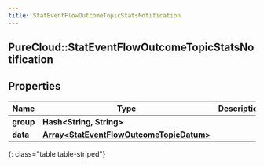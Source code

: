 ```yaml
---
title: StatEventFlowOutcomeTopicStatsNotification
---
```

## PureCloud::StatEventFlowOutcomeTopicStatsNotification

## Properties

|Name | Type | Description | Notes|
|------------ | ------------- | ------------- | -------------|
| **group** | **Hash&lt;String, String&gt;** |  | [optional] |
| **data** | [**Array&lt;StatEventFlowOutcomeTopicDatum&gt;**](StatEventFlowOutcomeTopicDatum.html) |  | [optional] |
{: class="table table-striped"}


